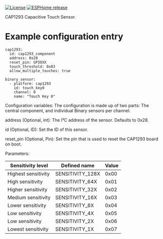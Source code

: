 [![License][license-shield]][license]
[![ESPHome release][esphome-release-shield]][esphome-release]

[license-shield]: https://img.shields.io/static/v1?label=License&message=MIT&color=orange&logo=license
[license]: https://opensource.org/licenses/MIT
[esphome-release-shield]: https://img.shields.io/static/v1?label=ESPHome&message=2025.3&color=green&logo=esphome
[esphome-release]: https://GitHub.com/esphome/esphome/releases/


CAP1293 Capacitive Touch Sensor. 
# Example configuration entry

```
cap1293:
  id: cap1293_component
  address: 0x28
  reset_pin: GPIOXX
  touch_threshold: 0x03
  allow_multiple_touches: true

binary_sensor:
  - platform: cap1293
    id: touch_key0
    channel: 0
    name: "Touch Key 0"
```

Configuration variables:
The configuration is made up of two parts: The central component, and individual Binary sensors per channel.

address (Optional, int): The I²C address of the sensor. Defaults to 0x28.

id (Optional, ID): Set the ID of this sensor.

reset_pin (Optional, Pin): Set the pin that is used to reset the CAP1293 board on boot.

Parameters:    

| Sensitivity level   | Defined name     | Value | 
| ------------------- | ---------------- | ----- |
| Highest sensitivity | SENSITIVITY_128X | 0x00 |
| High sensitivity | SENSITIVITY_64X | 0x01 |
| Higher sensitivity | SENSITIVITY_32X | 0x02 |
| Medium sensitivity | SENSITIVITY_16X | 0x03 |
| Lower sensitivity | SENSITIVITY_8X | 0x04 | 
| Low sensitivity | SENSITIVITY_4X | 0x05 |
| Low sensitivity | SENSITIVITY_2X | 0x06 |
| Lowest sensitivity | SENSITIVITY_1X | 0x07 |

